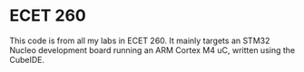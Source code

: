 # ECET 260

This code is from all my labs in ECET 260.
It mainly targets an STM32 Nucleo development board running an ARM Cortex M4 uC, written using the CubeIDE.
